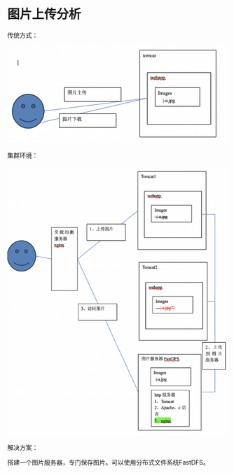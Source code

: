 # 图片上传分析

传统方式：

![](../../../.gitbook/assets/image%20%28212%29.png)

集群环境：

![](../../../.gitbook/assets/image%20%28205%29.png)

解决方案：

搭建一个图片服务器，专门保存图片。可以使用分布式文件系统FastDFS。

